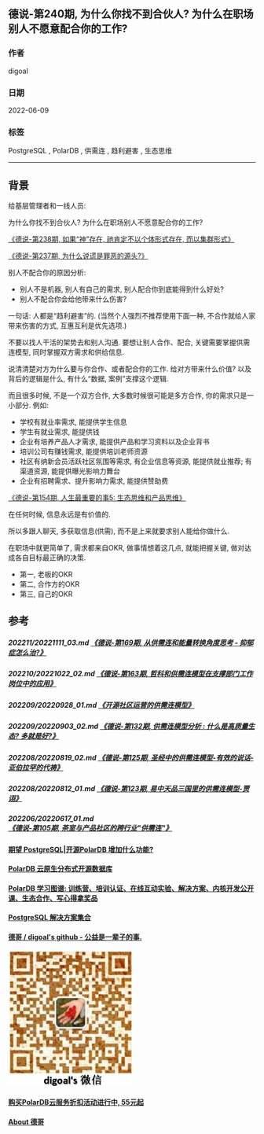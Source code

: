 ## 德说-第240期, 为什么你找不到合伙人? 为什么在职场别人不愿意配合你的工作?     
                                                                  
### 作者                                                                  
digoal                                                                  
                                                                  
### 日期                                                                  
2022-06-09                                                       
                                                                  
### 标签                                                                  
PostgreSQL , PolarDB , 供需连 , 趋利避害 , 生态思维                                                  
                                                                  
----                                                    
                                                                  
## 背景       
给基层管理者和一线人员:   
  
为什么你找不到合伙人? 为什么在职场别人不愿意配合你的工作?     
  
[《德说-第238期, 如果“神”存在, 祂肯定不以个体形式存在, 而以集群形式》](../202305/20230531_03.md)    
  
[《德说-第237期, 为什么说谎是罪恶的源头?》](../202305/20230531_02.md)    
  
  
别人不配合你的原因分析:    
- 别人不是机器, 别人有自己的需求, 别人配合你到底能得到什么好处?       
- 别人不配合你会给他带来什么伤害?      
  
一句话: 人都是“趋利避害”的.       (当然个人强烈不推荐使用下面一种, 不合作就给人家带来伤害的方式, 互惠互利是优先选项.)      
  
不要以找人干活的架势去和别人沟通.  要想让别人合作、配合, 关键需要掌握供需连模型, 同时掌握双方需求和供给信息.     
  
说清清楚对方为什么要与你合作、或者配合你的工作. 给对方带来什么价值? 以及背后的逻辑是什么, 有什么“数据, 案例”支撑这个逻辑.      
  
而且很多时候, 不是一个双方合作, 大多数时候很可能是多方合作, 你的需求只是一小部分.  例如:    
- 学校有就业率需求, 能提供学生信息    
- 学生有就业需求, 能提供钱    
- 企业有培养产品人才需求, 能提供产品和学习资料以及企业背书    
- 培训公司有赚钱需求, 能提供培训老师资源    
- 社区有纳新会员活跃社区氛围等需求, 有企业信息等资源, 能提供就业推荐; 有渠道资源, 能提供曝光影响力舞台    
- 企业有招聘需求、提升影响力需求, 能提供赞助费      
  
  
[《德说-第154期, 人生最重要的事5: 生态思维和产品思维》](../202210/20221001_03.md)    
    
在任何时候, 信息永远是有价值的.    
  
所以多跟人聊天, 多获取信息(供需), 而不是上来就要求别人能给你做什么.     
  
  
在职场中就更简单了, 需求都来自OKR, 做事情想着这几点, 就能把握关键, 做对达成各自目标最正确的决策.     
- 第一, 老板的OKR        
- 第二, 合作方的OKR      
- 第三, 自己的OKR        
    
    
  
  
## 参考  
##### 202211/20221111_03.md   [《德说-第169期, 从供需连和能量转换角度思考 - 抑郁症怎么治?》](../202211/20221111_03.md)    
##### 202210/20221022_02.md   [《德说-第163期, 哲科和供需连模型在支撑部门工作岗位中的应用》](../202210/20221022_02.md)    
##### 202209/20220928_01.md   [《开源社区运营的供需连模型》](../202209/20220928_01.md)    
##### 202209/20220903_02.md   [《德说-第132期, 供需连模型分析 : 什么是高质量生态? 多就是好?》](../202209/20220903_02.md)    
##### 202208/20220819_02.md   [《德说-第125期, 圣经中的供需连模型-有效的说话-亚伯拉罕的代祷》](../202208/20220819_02.md)    
##### 202208/20220812_01.md   [《德说-第123期, 易中天品三国里的供需连模型-贾诩》](../202208/20220812_01.md)    
##### 202206/20220617_01.md   [《德说-第105期, 茶室与产品社区的跨行业"供需连"》](../202206/20220617_01.md)    
  
  
  
#### [期望 PostgreSQL|开源PolarDB 增加什么功能?](https://github.com/digoal/blog/issues/76 "269ac3d1c492e938c0191101c7238216")
  
  
#### [PolarDB 云原生分布式开源数据库](https://github.com/ApsaraDB "57258f76c37864c6e6d23383d05714ea")
  
  
#### [PolarDB 学习图谱: 训练营、培训认证、在线互动实验、解决方案、内核开发公开课、生态合作、写心得拿奖品](https://www.aliyun.com/database/openpolardb/activity "8642f60e04ed0c814bf9cb9677976bd4")
  
  
#### [PostgreSQL 解决方案集合](../201706/20170601_02.md "40cff096e9ed7122c512b35d8561d9c8")
  
  
#### [德哥 / digoal's github - 公益是一辈子的事.](https://github.com/digoal/blog/blob/master/README.md "22709685feb7cab07d30f30387f0a9ae")
  
  
![digoal's wechat](../pic/digoal_weixin.jpg "f7ad92eeba24523fd47a6e1a0e691b59")
  
  
#### [购买PolarDB云服务折扣活动进行中, 55元起](https://www.aliyun.com/activity/new/polardb-yunparter?userCode=bsb3t4al "e0495c413bedacabb75ff1e880be465a")
  
  
#### [About 德哥](https://github.com/digoal/blog/blob/master/me/readme.md "a37735981e7704886ffd590565582dd0")
  
